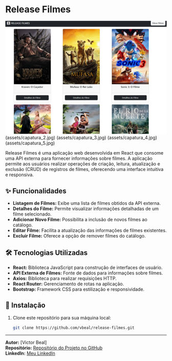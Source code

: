 # Release Filmes

![Release Filmes](assets/capatura_1.jpg)
(assets/capatura_2.jpg)
(assets/capatura_3.jpg)
(assets/capatura_4.jpg)
(assets/capatura_5.jpg)

Release Filmes é uma aplicação web desenvolvida em React que consome uma API externa para fornecer informações sobre filmes. A aplicação permite aos usuários realizar operações de criação, leitura, atualização e exclusão (CRUD) de registros de filmes, oferecendo uma interface intuitiva e responsiva.

## ✨ Funcionalidades

- **Listagem de Filmes:** Exibe uma lista de filmes obtidos da API externa.
- **Detalhes do Filme:** Permite visualizar informações detalhadas de um filme selecionado.
- **Adicionar Novo Filme:** Possibilita a inclusão de novos filmes ao catálogo.
- **Editar Filme:** Facilita a atualização das informações de filmes existentes.
- **Excluir Filme:** Oferece a opção de remover filmes do catálogo.

## 🛠️ Tecnologias Utilizadas

- **React:** Biblioteca JavaScript para construção de interfaces de usuário.
- **API Externa de Filmes:** Fonte de dados para informações sobre filmes.
- **Axios:** Biblioteca para realizar requisições HTTP.
- **React Router:** Gerenciamento de rotas na aplicação.
- **Bootstrap:** Framework CSS para estilização e responsividade.

## 🚀 Instalação

1. Clone este repositório para sua máquina local:

   ```bash
   git clone https://github.com/vbeal/release-filmes.git
   ```

---

**Autor:** [Victor Beal]  
**Repositório:** [Repositório do Projeto no GitHub](https://github.com/vbeal?tab=repositories)  
**LinkedIn:** [Meu LinkedIn](https://www.linkedin.com/in/victorbeal)
